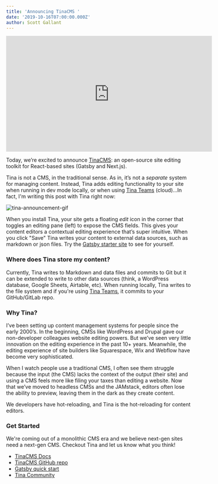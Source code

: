 ```yaml
---
title: 'Announcing TinaCMS '
date: '2019-10-16T07:00:00.000Z'
author: Scott Gallant
---
```


<iframe width="560" height="315" src="https://www.youtube.com/embed/iPDCmbaEF0Y" frameborder="0" allow="accelerometer; autoplay; encrypted-media; gyroscope; picture-in-picture" allowfullscreen></iframe>

Today, we’re excited to announce [TinaCMS](https://github.com/tinacms/tinacms): an open-source site editing toolkit for React-based sites (Gatsby and Next.js).

Tina is not a CMS, in the traditional sense. As in, it’s not a _separate_ system for managing content. Instead, Tina adds editing functionality to your site when running in dev mode locally, or when using [Tina Teams](http://tinacms.org/teams) (cloud)...In fact, I'm writing this post with Tina right now:

![tina-announcement-gif](https://res.cloudinary.com/forestry-demo/image/upload/v1571244588/tina-cms-announcement-post.gif)

When you install Tina, your site gets a floating _edit_ icon in the corner that toggles an editing pane (left) to expose the CMS fields. This gives your content editors a contextual editing experience that’s super intuitive. When you click "Save" Tina writes your content to external data sources, such as markdown or json files. Try the [Gatsby starter site](https://tinacms.org/docs/gatsby/quickstart) to see for yourself.

### Where does Tina store my content?

Currently, Tina writes to Markdown and data files and commits to Git but it can be extended to write to other data sources (think, a WordPress database, Google Sheets, Airtable, etc). When running locally, Tina writes to the file system and if you're using [Tina Teams](http://tinacms.org/teams), it commits to your GitHub/GitLab repo.

### Why Tina?

I’ve been setting up content management systems for people since the early 2000’s. In the beginning, CMSs like WordPress and Drupal gave our non-developer colleagues website editing powers. But we’ve seen very little innovation on the editing experience in the past 10+ years. Meanwhile, the editing experience of site builders like Squarespace, Wix and Webflow have become very sophisticated.

When I watch people use a traditional CMS, I often see them struggle because the input (the CMS) lacks the context of the output (their site) and using a CMS feels more like filing your taxes than editing a website. Now that we’ve moved to headless CMSs and the JAMstack, editors often lose the ability to preview, leaving them in the dark as they create content.

We developers have hot-reloading, and Tina is the hot-reloading for content editors.

### Get Started

We're coming out of a monolithic CMS era and we believe next-gen sites need a next-gen CMS. Checkout Tina and let us know what you think!

- [TinaCMS Docs](https://tinacms.org/docs/getting-started/introduction)
- [TinaCMS GitHub repo](https://github.com/tinacms/tinacms)
- [Gatsby quick start](https://tinacms.org/docs/gatsby/quickstart)
- [Tina Community](https://tinacms.org/community)
